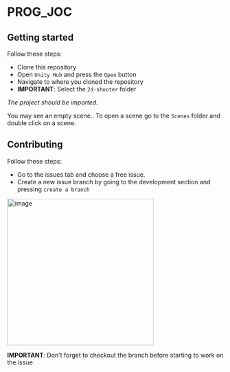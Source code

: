 # PROG_JOC

## Getting started

Follow these steps:

- Clone this repository
- Open `Unity Hub` and press the `Open` button
- Navigate to where you cloned the repository
- <b>IMPORTANT</b>: Select the `2d-shooter` folder

<i>The project should be imported.</i>

You may see an empty scene.. To open a scene go to the `Scenes` folder and double click on a scene.

## Contributing

Follow these steps:

- Go to the issues tab and choose a free issue.
- Create a new issue branch by going to the development section and pressing `create a branch`

<img width="341" alt="image" src="https://user-images.githubusercontent.com/67867765/196921478-43352b45-2e68-4d91-b703-8efbf6d06de3.png">

<b>IMPORTANT</b>: Don't forget to checkout the branch before starting to work on the issue
